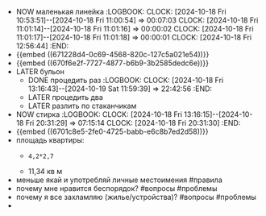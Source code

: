 - NOW маленькая линейка 
  :LOGBOOK:
  CLOCK: [2024-10-18 Fri 10:53:51]--[2024-10-18 Fri 11:00:54] =>  00:07:03
  CLOCK: [2024-10-18 Fri 11:01:14]--[2024-10-18 Fri 11:01:16] =>  00:00:02
  CLOCK: [2024-10-18 Fri 11:01:17]--[2024-10-18 Fri 11:01:18] =>  00:00:01
  CLOCK: [2024-10-18 Fri 12:56:44]
  :END:
- {{embed ((671228d4-0c69-4568-820c-127c5a021e54))}}
- {{embed ((670f6e2f-7727-4877-b6b9-3b2585dedc6e))}}
- LATER бульон
	- DONE процедить раз
	  :LOGBOOK:
	  CLOCK: [2024-10-18 Fri 13:16:43]--[2024-10-19 Sat 11:59:39] =>  22:42:56
	  :END:
	- LATER процедить два
	- LATER разлить по стаканчикам
- NOW стирка
  :LOGBOOK:
  CLOCK: [2024-10-18 Fri 13:16:15]--[2024-10-18 Fri 20:31:29] =>  07:15:14
  CLOCK: [2024-10-18 Fri 20:31:30]
  :END:
- {{embed ((6701c8e5-2fe0-4725-babb-e6c8b7ed2d58))}}
- площадь квартиры:
	- ```calc
	  4,2*2,7
	  ```
	- 11,34 кв м
- меньше якай и употребляй личные местоимения #правила
- почему мне нравится беспорядок? #вопросы #проблемы
- почему я все захламляю (жилье/устройства)? #вопросы #проблемы
-